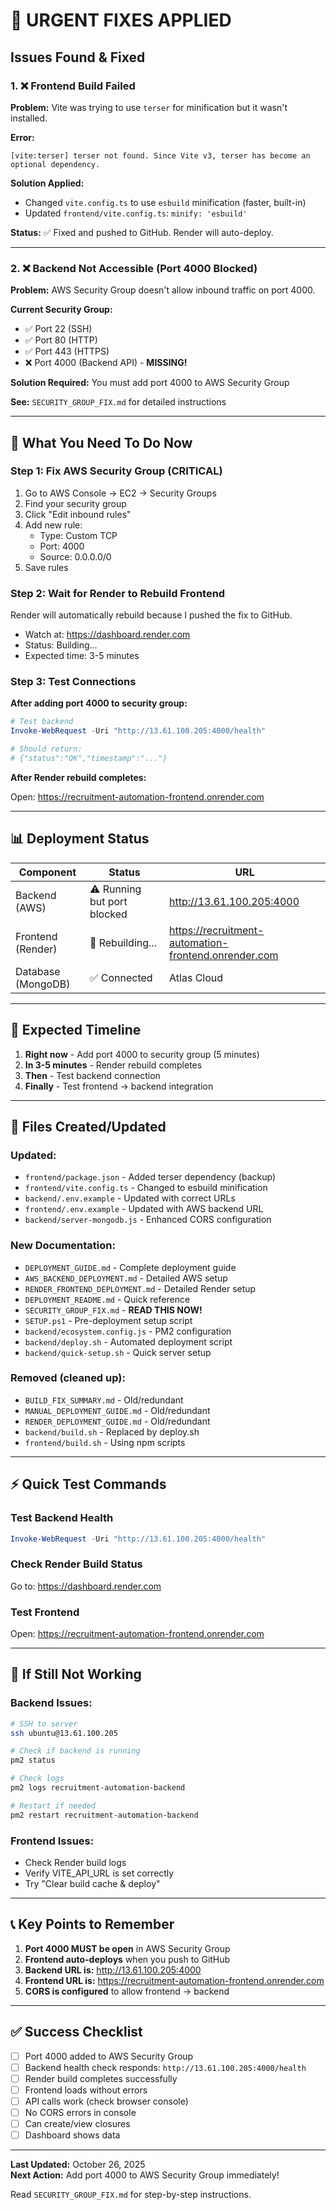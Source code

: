 # 🚨 URGENT FIXES APPLIED

## Issues Found & Fixed

### 1. ❌ Frontend Build Failed
**Problem:** Vite was trying to use `terser` for minification but it wasn't installed.

**Error:**
```
[vite:terser] terser not found. Since Vite v3, terser has become an optional dependency.
```

**Solution Applied:**
- Changed `vite.config.ts` to use `esbuild` minification (faster, built-in)
- Updated `frontend/vite.config.ts`: `minify: 'esbuild'`

**Status:** ✅ Fixed and pushed to GitHub. Render will auto-deploy.

---

### 2. ❌ Backend Not Accessible (Port 4000 Blocked)
**Problem:** AWS Security Group doesn't allow inbound traffic on port 4000.

**Current Security Group:**
- ✅ Port 22 (SSH)
- ✅ Port 80 (HTTP)  
- ✅ Port 443 (HTTPS)
- ❌ Port 4000 (Backend API) - **MISSING!**

**Solution Required:** You must add port 4000 to AWS Security Group

**See:** `SECURITY_GROUP_FIX.md` for detailed instructions

---

## 🔧 What You Need To Do Now

### Step 1: Fix AWS Security Group (CRITICAL)

1. Go to AWS Console → EC2 → Security Groups
2. Find your security group
3. Click "Edit inbound rules"
4. Add new rule:
   - Type: Custom TCP
   - Port: 4000
   - Source: 0.0.0.0/0
5. Save rules

### Step 2: Wait for Render to Rebuild Frontend

Render will automatically rebuild because I pushed the fix to GitHub.

- Watch at: https://dashboard.render.com
- Status: Building...
- Expected time: 3-5 minutes

### Step 3: Test Connections

**After adding port 4000 to security group:**

```powershell
# Test backend
Invoke-WebRequest -Uri "http://13.61.100.205:4000/health"

# Should return:
# {"status":"OK","timestamp":"..."}
```

**After Render rebuild completes:**

Open: https://recruitment-automation-frontend.onrender.com

---

## 📊 Deployment Status

| Component | Status | URL |
|-----------|--------|-----|
| Backend (AWS) | ⚠️ Running but port blocked | http://13.61.100.205:4000 |
| Frontend (Render) | 🔄 Rebuilding... | https://recruitment-automation-frontend.onrender.com |
| Database (MongoDB) | ✅ Connected | Atlas Cloud |

---

## 🎯 Expected Timeline

1. **Right now** - Add port 4000 to security group (5 minutes)
2. **In 3-5 minutes** - Render rebuild completes
3. **Then** - Test backend connection
4. **Finally** - Test frontend → backend integration

---

## 📝 Files Created/Updated

### Updated:
- `frontend/package.json` - Added terser dependency (backup)
- `frontend/vite.config.ts` - Changed to esbuild minification
- `backend/.env.example` - Updated with correct URLs
- `frontend/.env.example` - Updated with AWS backend URL
- `backend/server-mongodb.js` - Enhanced CORS configuration

### New Documentation:
- `DEPLOYMENT_GUIDE.md` - Complete deployment guide
- `AWS_BACKEND_DEPLOYMENT.md` - Detailed AWS setup
- `RENDER_FRONTEND_DEPLOYMENT.md` - Detailed Render setup
- `DEPLOYMENT_README.md` - Quick reference
- `SECURITY_GROUP_FIX.md` - **READ THIS NOW!**
- `SETUP.ps1` - Pre-deployment setup script
- `backend/ecosystem.config.js` - PM2 configuration
- `backend/deploy.sh` - Automated deployment script
- `backend/quick-setup.sh` - Quick server setup

### Removed (cleaned up):
- `BUILD_FIX_SUMMARY.md` - Old/redundant
- `MANUAL_DEPLOYMENT_GUIDE.md` - Old/redundant
- `RENDER_DEPLOYMENT_GUIDE.md` - Old/redundant
- `backend/build.sh` - Replaced by deploy.sh
- `frontend/build.sh` - Using npm scripts

---

## ⚡ Quick Test Commands

### Test Backend Health
```powershell
Invoke-WebRequest -Uri "http://13.61.100.205:4000/health"
```

### Check Render Build Status
Go to: https://dashboard.render.com

### Test Frontend
Open: https://recruitment-automation-frontend.onrender.com

---

## 🐛 If Still Not Working

### Backend Issues:
```bash
# SSH to server
ssh ubuntu@13.61.100.205

# Check if backend is running
pm2 status

# Check logs
pm2 logs recruitment-automation-backend

# Restart if needed
pm2 restart recruitment-automation-backend
```

### Frontend Issues:
- Check Render build logs
- Verify VITE_API_URL is set correctly
- Try "Clear build cache & deploy"

---

## 📞 Key Points to Remember

1. **Port 4000 MUST be open** in AWS Security Group
2. **Frontend auto-deploys** when you push to GitHub
3. **Backend URL is:** http://13.61.100.205:4000
4. **Frontend URL is:** https://recruitment-automation-frontend.onrender.com
5. **CORS is configured** to allow frontend → backend

---

## ✅ Success Checklist

- [ ] Port 4000 added to AWS Security Group
- [ ] Backend health check responds: `http://13.61.100.205:4000/health`
- [ ] Render build completes successfully
- [ ] Frontend loads without errors
- [ ] API calls work (check browser console)
- [ ] No CORS errors in console
- [ ] Can create/view closures
- [ ] Dashboard shows data

---

**Last Updated:** October 26, 2025  
**Next Action:** Add port 4000 to AWS Security Group immediately!

Read `SECURITY_GROUP_FIX.md` for step-by-step instructions.
